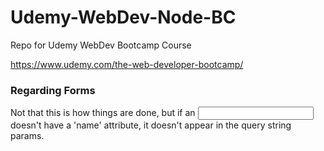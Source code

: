 # Udemy-WebDev-Node-BC
Repo for Udemy WebDev Bootcamp Course

https://www.udemy.com/the-web-developer-bootcamp/

### Regarding Forms
Not that this is how things are done, but if an <input> doesn't have a 'name' attribute, it doesn't appear in the query string params. 
